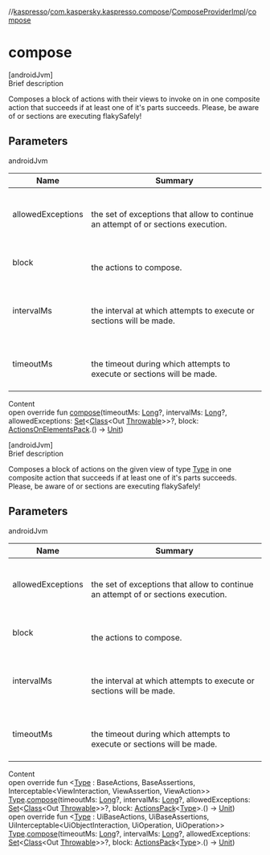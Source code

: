 //[kaspresso](../../index.md)/[com.kaspersky.kaspresso.compose](../index.md)/[ComposeProviderImpl](index.md)/[compose](compose.md)



# compose  
[androidJvm]  
Brief description  


Composes a block of actions with their views to invoke on in one composite action that succeeds if at least one of it's parts succeeds. Please, be aware of or sections are executing flakySafely!



## Parameters  
  
androidJvm  
  
|  Name|  Summary| 
|---|---|
| allowedExceptions| <br><br>the set of exceptions that allow to continue an attempt of or sections execution.<br><br>
| block| <br><br>the actions to compose.<br><br>
| intervalMs| <br><br>the interval at which attempts to execute or sections will be made.<br><br>
| timeoutMs| <br><br>the timeout during which attempts to execute or sections will be made.<br><br>
  
  
Content  
open override fun [compose](compose.md)(timeoutMs: [Long](https://kotlinlang.org/api/latest/jvm/stdlib/kotlin/-long/index.html)?, intervalMs: [Long](https://kotlinlang.org/api/latest/jvm/stdlib/kotlin/-long/index.html)?, allowedExceptions: [Set](https://kotlinlang.org/api/latest/jvm/stdlib/kotlin.collections/-set/index.html)<[Class](https://developer.android.com/reference/kotlin/java/lang/Class.html)<Out [Throwable](https://kotlinlang.org/api/latest/jvm/stdlib/kotlin/-throwable/index.html)>>?, block: [ActionsOnElementsPack](../../com.kaspersky.kaspresso.compose.pack/-actions-on-elements-pack/index.md).() -> [Unit](https://kotlinlang.org/api/latest/jvm/stdlib/kotlin/-unit/index.html))  


[androidJvm]  
Brief description  


Composes a block of actions on the given view of type [Type](compose.md) in one composite action that succeeds if at least one of it's parts succeeds. Please, be aware of or sections are executing flakySafely!



## Parameters  
  
androidJvm  
  
|  Name|  Summary| 
|---|---|
| allowedExceptions| <br><br>the set of exceptions that allow to continue an attempt of or sections execution.<br><br>
| block| <br><br>the actions to compose.<br><br>
| intervalMs| <br><br>the interval at which attempts to execute or sections will be made.<br><br>
| timeoutMs| <br><br>the timeout during which attempts to execute or sections will be made.<br><br>
  
  
Content  
open override fun <[Type](compose.md) : BaseActions, BaseAssertions, Interceptable<ViewInteraction, ViewAssertion, ViewAction>> [Type](compose.md).[compose](compose.md)(timeoutMs: [Long](https://kotlinlang.org/api/latest/jvm/stdlib/kotlin/-long/index.html)?, intervalMs: [Long](https://kotlinlang.org/api/latest/jvm/stdlib/kotlin/-long/index.html)?, allowedExceptions: [Set](https://kotlinlang.org/api/latest/jvm/stdlib/kotlin.collections/-set/index.html)<[Class](https://developer.android.com/reference/kotlin/java/lang/Class.html)<Out [Throwable](https://kotlinlang.org/api/latest/jvm/stdlib/kotlin/-throwable/index.html)>>?, block: [ActionsPack](../../com.kaspersky.kaspresso.compose.pack/-actions-pack/index.md)<[Type](compose.md)>.() -> [Unit](https://kotlinlang.org/api/latest/jvm/stdlib/kotlin/-unit/index.html))  
open override fun <[Type](compose.md) : UiBaseActions, UiBaseAssertions, UiInterceptable<UiObjectInteraction, UiOperation<UiObject2>, UiOperation<UiObject2>>> [Type](compose.md).[compose](compose.md)(timeoutMs: [Long](https://kotlinlang.org/api/latest/jvm/stdlib/kotlin/-long/index.html)?, intervalMs: [Long](https://kotlinlang.org/api/latest/jvm/stdlib/kotlin/-long/index.html)?, allowedExceptions: [Set](https://kotlinlang.org/api/latest/jvm/stdlib/kotlin.collections/-set/index.html)<[Class](https://developer.android.com/reference/kotlin/java/lang/Class.html)<Out [Throwable](https://kotlinlang.org/api/latest/jvm/stdlib/kotlin/-throwable/index.html)>>?, block: [ActionsPack](../../com.kaspersky.kaspresso.compose.pack/-actions-pack/index.md)<[Type](compose.md)>.() -> [Unit](https://kotlinlang.org/api/latest/jvm/stdlib/kotlin/-unit/index.html))  



